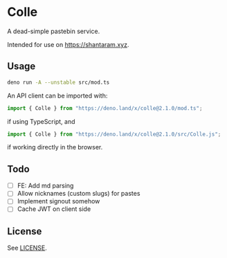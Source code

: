 # Colle

A dead-simple pastebin service.

Intended for use on <https://shantaram.xyz>.

## Usage

```sh
deno run -A --unstable src/mod.ts
```

An API client can be imported with:

```ts
import { Colle } from "https://deno.land/x/colle@2.1.0/mod.ts";
```

if using TypeScript, and

```js
import { Colle } from "https://deno.land/x/colle@2.1.0/src/Colle.js";
```

if working directly in the browser.

## Todo

- [ ] FE: Add md parsing
- [ ] Allow nicknames (custom slugs) for pastes
- [ ] Implement signout somehow
- [ ] Cache JWT on client side

## License

See [LICENSE](./LICENSE).
